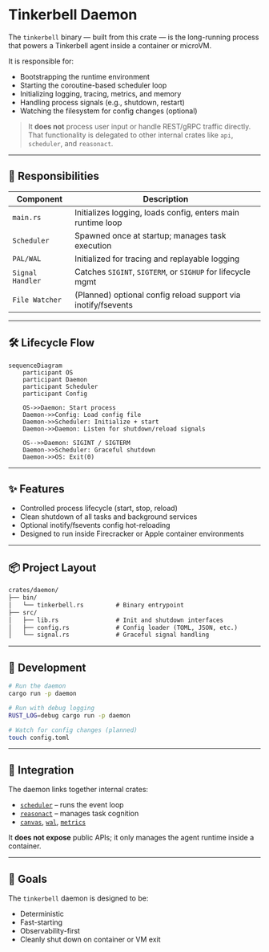 # Tinkerbell Daemon

The `tinkerbell` binary — built from this crate — is the long-running process that powers a Tinkerbell agent inside a container or microVM.

It is responsible for:

- Bootstrapping the runtime environment
- Starting the coroutine-based scheduler loop
- Initializing logging, tracing, metrics, and memory
- Handling process signals (e.g., shutdown, restart)
- Watching the filesystem for config changes (optional)

> It **does not** process user input or handle REST/gRPC traffic directly. That functionality is delegated to other internal crates like `api`, `scheduler`, and `reasonact`.

---

## 🧱 Responsibilities

| Component         | Description                                                  |
|------------------|--------------------------------------------------------------|
| `main.rs`        | Initializes logging, loads config, enters main runtime loop  |
| `Scheduler`      | Spawned once at startup; manages task execution              |
| `PAL/WAL`        | Initialized for tracing and replayable logging               |
| `Signal Handler` | Catches `SIGINT`, `SIGTERM`, or `SIGHUP` for lifecycle mgmt  |
| `File Watcher`   | (Planned) optional config reload support via inotify/fsevents|

---

## 🛠️ Lifecycle Flow

```mermaid
sequenceDiagram
    participant OS
    participant Daemon
    participant Scheduler
    participant Config

    OS->>Daemon: Start process
    Daemon->>Config: Load config file
    Daemon->>Scheduler: Initialize + start
    Daemon->>Daemon: Listen for shutdown/reload signals

    OS-->>Daemon: SIGINT / SIGTERM
    Daemon->>Scheduler: Graceful shutdown
    Daemon->>OS: Exit(0)
````

---

## ✨ Features

* Controlled process lifecycle (start, stop, reload)
* Clean shutdown of all tasks and background services
* Optional inotify/fsevents config hot-reloading
* Designed to run inside Firecracker or Apple container environments

---

## 📦 Project Layout

```txt
crates/daemon/
├── bin/
│   └── tinkerbell.rs         # Binary entrypoint
├── src/
│   ├── lib.rs                # Init and shutdown interfaces
│   ├── config.rs             # Config loader (TOML, JSON, etc.)
│   └── signal.rs             # Graceful signal handling
```

---

## 🧪 Development

```bash
# Run the daemon
cargo run -p daemon

# Run with debug logging
RUST_LOG=debug cargo run -p daemon

# Watch for config changes (planned)
touch config.toml
```

---

## 🔌 Integration

The daemon links together internal crates:

* [`scheduler`](../scheduler) – runs the event loop
* [`reasonact`](../reasonact) – manages task cognition
* [`canvas`](../canvas), [`wal`](../wal), [`metrics`](../metrics)

It **does not expose** public APIs; it only manages the agent runtime inside a container.

---

## 🚀 Goals

The `tinkerbell` daemon is designed to be:

* Deterministic
* Fast-starting
* Observability-first
* Cleanly shut down on container or VM exit

